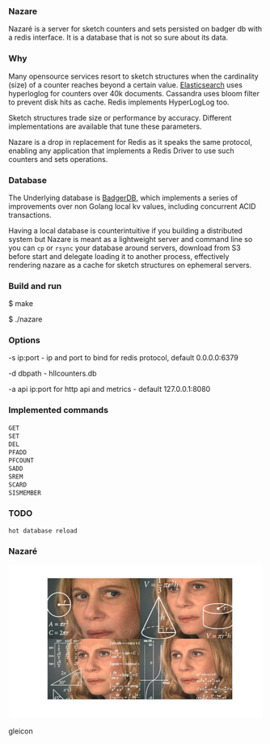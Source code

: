 ### Nazare
Nazaré is a server for sketch counters and sets persisted on badger db with a redis interface. It is a database that is not so sure about its data.

### Why
Many opensource services resort to sketch structures when the cardinality (size) of a counter reaches beyond a certain value. [Elasticsearch](https://www.elastic.co/blog/count-elasticsearch) uses hyperloglog for counters over 40k documents. Cassandra uses bloom filter to prevent disk hits as cache. Redis implements HyperLogLog too. 

Sketch structures trade size or performance by accuracy. Different implementations are available that tune these parameters. 

Nazare is a drop in replacement for Redis as it speaks the same protocol, enabling any application that implements a Redis Driver to use such counters and sets operations.

### Database
The Underlying database is [BadgerDB](https://github.com/dgraph-io/badger), which implements a series of improvements over non Golang local kv values, including concurrent ACID transactions.

Having a local database is counterintuitive if you building a distributed system but Nazare is meant as a lightweight server and command line so you can `cp` or `rsync` your database around servers, download from S3 before start and delegate loading it to another process, effectively rendering nazare as a cache for sketch structures on ephemeral servers.


### Build and run

$ make

$ ./nazare

### Options

-s ip:port - ip and port to bind for redis protocol, default 0.0.0.0:6379

-d dbpath - hllcounters.db

-a api ip:port for http api and metrics - default 127.0.0.1:8080

### Implemented commands

	GET
	SET
	DEL
	PFADD
	PFCOUNT
	SADD
	SREM
	SCARD
	SISMEMBER

### TODO
	hot database reload

### Nazaré

![nazarect](nazare.jpg)

gleicon
